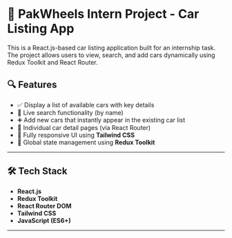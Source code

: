 # 🚗 PakWheels Intern Project - Car Listing App

This is a React.js-based car listing application built for an internship task. The project allows users to view, search, and add cars dynamically using Redux Toolkit and React Router.

## 🔍 Features

- ✅ Display a list of available cars with key details
- 🔎 Live search functionality (by name)
- ➕ Add new cars that instantly appear in the existing car list
- 📄 Individual car detail pages (via React Router)
- 📱 Fully responsive UI using **Tailwind CSS**
- 🔄 Global state management using **Redux Toolkit**

---

## 🛠️ Tech Stack

- **React.js**
- **Redux Toolkit**
- **React Router DOM**
- **Tailwind CSS**
- **JavaScript (ES6+)**

---
